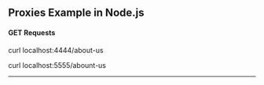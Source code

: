 ## Proxies Example in Node.js

#### GET Requests

curl localhost:4444/about-us

curl localhost:5555/abount-us

---
